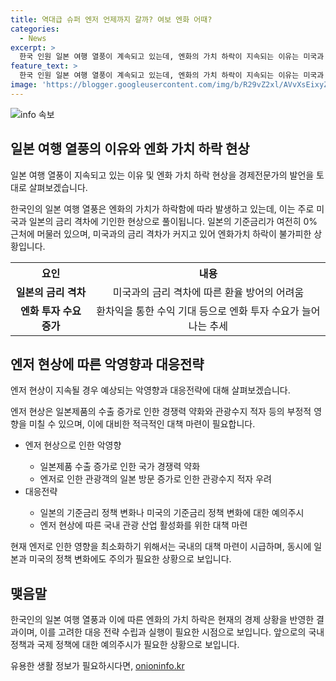 ```yaml
---
title: 역대급 슈퍼 엔저 언제까지 갈까? 여보 엔화 어때?
categories:
  - News
excerpt: >
  한국 인원 일본 여행 열풍이 계속되고 있는데, 엔화의 가치 하락이 지속되는 이유는 미국과 일본의 금리 격차 때문으로 분석됩니다. 일본의 외환시장 개입에도 불구하고 엔화 가치 하락이 예측되며, 관련된 환차익을 통한 수익 등으로 엔화 투자 수요가 늘어나고 있습니다. 그러나 엔저로 인해 우리나라의 상품 경쟁력이 떨어지고 여행수지 적자가 커질 우려도 있는 상황입니다. 
feature_text: >
  한국 인원 일본 여행 열풍이 계속되고 있는데, 엔화의 가치 하락이 지속되는 이유는 미국과 일본의 금리 격차 때문으로 분석됩니다. 일본의 외환시장 개입에도 불구하고 엔화 가치 하락이 예측되며, 관련된 환차익을 통한 수익 등으로 엔화 투자 수요가 늘어나고 있습니다. 그러나 엔저로 인해 우리나라의 상품 경쟁력이 떨어지고 여행수지 적자가 커질 우려도 있는 상황입니다. 
image: 'https://blogger.googleusercontent.com/img/b/R29vZ2xl/AVvXsEixyZcFfHzMRdzZMjFBmAUKJYCLCGyLL1o632UiGVXcaFdKo_bkvkuCioo0uUKlGfBVcT3P84aROyZIXSBEx3Aw5nCQ3pTgDom1WDC4m8eifvWiAmWEEVb4x6G_l8C0QH225ldMjyaFvpxGEBGNO37VmDTDMHGhJPq73UglMfDca1-0aw/s1600/blogspot.png'
---
```


<p><img src="https://blogger.googleusercontent.com/img/b/R29vZ2xl/AVvXsEixyZcFfHzMRdzZMjFBmAUKJYCLCGyLL1o632UiGVXcaFdKo_bkvkuCioo0uUKlGfBVcT3P84aROyZIXSBEx3Aw5nCQ3pTgDom1WDC4m8eifvWiAmWEEVb4x6G_l8C0QH225ldMjyaFvpxGEBGNO37VmDTDMHGhJPq73UglMfDca1-0aw/s1600/blogspot.png" alt="info 속보" /></p>

<h2 data-ke-size="size26">일본 여행 열풍의 이유와 엔화 가치 하락 현상</h2>

<p>일본 여행 열풍이 지속되고 있는 이유 및 엔화 가치 하락 현상을 경제전문가의 발언을 토대로 살펴보겠습니다.</p>

<p data-ke-size="size16">한국인의 일본 여행 열풍은 엔화의 가치가 하락함에 따라 발생하고 있는데, 이는 주로 미국과 일본의 금리 격차에 기인한 현상으로 풀이됩니다. 일본의 기준금리가 여전히 0% 근처에 머물러 있으며, 미국과의 금리 격차가 커지고 있어 엔화가치 하락이 불가피한 상황입니다.</p>

<table>
    <tr>
        <th>요인</th>
        <th>내용</th>
    </tr>
    <tr>
        <td style="text-align: center; height: 17px;"><b>일본의 금리 격차</b></td>
        <td style="text-align: center; height: 17px;">미국과의 금리 격차에 따른 환율 방어의 어려움</td>
    </tr>
    <tr>
        <td style="text-align: center; height: 17px;"><b>엔화 투자 수요 증가</b></td>
        <td style="text-align: center; height: 17px;">환차익을 통한 수익 기대 등으로 엔화 투자 수요가 늘어나는 추세</td>
    </tr>
</table>

<h2 data-ke-size="size26">엔저 현상에 따른 악영향과 대응전략</h2>

<p>엔저 현상이 지속될 경우 예상되는 악영향과 대응전략에 대해 살펴보겠습니다.</p>

<p data-ke-size="size16">엔저 현상은 일본제품의 수출 증가로 인한 경쟁력 약화와 관광수지 적자 등의 부정적 영향을 미칠 수 있으며, 이에 대비한 적극적인 대책 마련이 필요합니다.</p>

<ul>
    <li>엔저 현상으로 인한 악영향</li>
    <ul>
        <li>일본제품 수출 증가로 인한 국가 경쟁력 약화</li>
        <li>엔저로 인한 관광객의 일본 방문 증가로 인한 관광수지 적자 우려</li>
    </ul>
    <li>대응전략</li>
    <ul>
        <li>일본의 기준금리 정책 변화나 미국의 기준금리 정책 변화에 대한 예의주시</li>
        <li>엔저 현상에 따른 국내 관광 산업 활성화를 위한 대책 마련</li>
    </ul>
</ul>

<p data-ke-size="size16">현재 엔저로 인한 영향을 최소화하기 위해서는 국내의 대책 마련이 시급하며, 동시에 일본과 미국의 정책 변화에도 주의가 필요한 상황으로 보입니다.</p>

<h2 data-ke-size="size26">맺음말</h2>

<p>한국인의 일본 여행 열풍과 이에 따른 엔화의 가치 하락은 현재의 경제 상황을 반영한 결과이며, 이를 고려한 대응 전략 수립과 실행이 필요한 시점으로 보입니다. 앞으로의 국내 정책과 국제 정책에 대한 예의주시가 필요한 상황으로 보입니다.</p>
유용한 생활 정보가 필요하시다면, <a href="https://onioninfo.kr" rel="dofollow">onioninfo.kr</a>


